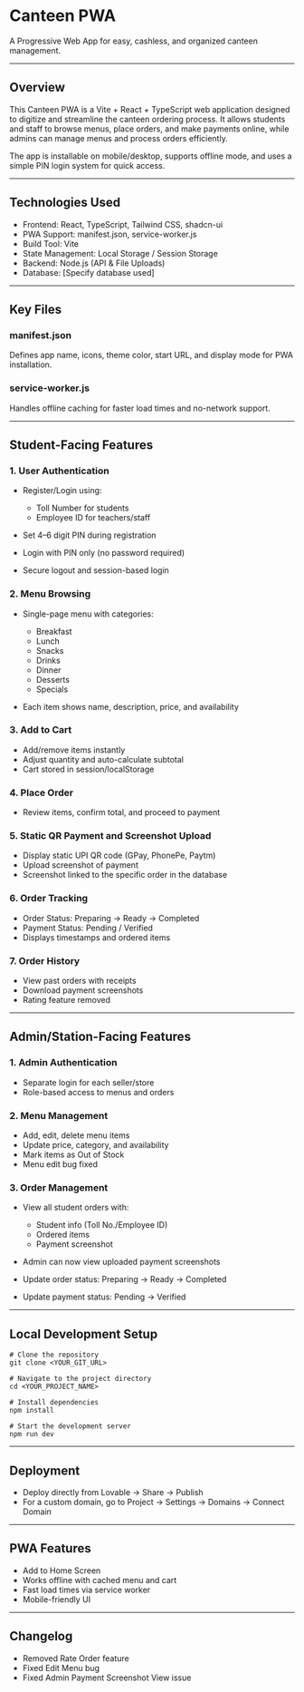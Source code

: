 
# Canteen PWA

A Progressive Web App for easy, cashless, and organized canteen management.

---

## Overview

This Canteen PWA is a Vite + React + TypeScript web application designed to digitize and streamline the canteen ordering process.
It allows students and staff to browse menus, place orders, and make payments online, while admins can manage menus and process orders efficiently.

The app is installable on mobile/desktop, supports offline mode, and uses a simple PIN login system for quick access.

---

## Technologies Used

* Frontend: React, TypeScript, Tailwind CSS, shadcn-ui
* PWA Support: manifest.json, service-worker.js
* Build Tool: Vite
* State Management: Local Storage / Session Storage
* Backend: Node.js (API & File Uploads)
* Database: \[Specify database used]

---

## Key Files

### manifest.json

Defines app name, icons, theme color, start URL, and display mode for PWA installation.

### service-worker.js

Handles offline caching for faster load times and no-network support.

---

## Student-Facing Features

### 1. User Authentication

* Register/Login using:

  * Toll Number for students
  * Employee ID for teachers/staff
* Set 4–6 digit PIN during registration
* Login with PIN only (no password required)
* Secure logout and session-based login

### 2. Menu Browsing

* Single-page menu with categories:

  * Breakfast
  * Lunch
  * Snacks
  * Drinks
  * Dinner
  * Desserts
  * Specials
* Each item shows name, description, price, and availability

### 3. Add to Cart

* Add/remove items instantly
* Adjust quantity and auto-calculate subtotal
* Cart stored in session/localStorage

### 4. Place Order

* Review items, confirm total, and proceed to payment

### 5. Static QR Payment and Screenshot Upload

* Display static UPI QR code (GPay, PhonePe, Paytm)
* Upload screenshot of payment
* Screenshot linked to the specific order in the database

### 6. Order Tracking

* Order Status: Preparing → Ready → Completed
* Payment Status: Pending / Verified
* Displays timestamps and ordered items

### 7. Order History

* View past orders with receipts
* Download payment screenshots
* Rating feature removed

---

## Admin/Station-Facing Features

### 1. Admin Authentication

* Separate login for each seller/store
* Role-based access to menus and orders

### 2. Menu Management

* Add, edit, delete menu items
* Update price, category, and availability
* Mark items as Out of Stock
* Menu edit bug fixed

### 3. Order Management

* View all student orders with:

  * Student info (Toll No./Employee ID)
  * Ordered items
  * Payment screenshot
* Admin can now view uploaded payment screenshots
* Update order status: Preparing → Ready → Completed
* Update payment status: Pending → Verified

---

## Local Development Setup

```
# Clone the repository
git clone <YOUR_GIT_URL>

# Navigate to the project directory
cd <YOUR_PROJECT_NAME>

# Install dependencies
npm install

# Start the development server
npm run dev
```

---

## Deployment

* Deploy directly from Lovable → Share → Publish
* For a custom domain, go to Project → Settings → Domains → Connect Domain

---

## PWA Features

* Add to Home Screen
* Works offline with cached menu and cart
* Fast load times via service worker
* Mobile-friendly UI

---

## Changelog

* Removed Rate Order feature
* Fixed Edit Menu bug
* Fixed Admin Payment Screenshot View issue

